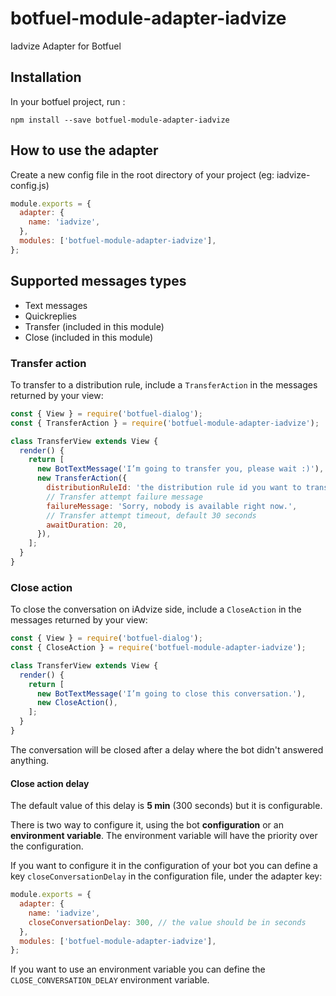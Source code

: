# botfuel-module-adapter-iadvize

Iadvize Adapter for Botfuel

## Installation

In your botfuel project, run :

```shell
npm install --save botfuel-module-adapter-iadvize
```

## How to use the adapter

Create a new config file in the root directory of your project (eg: iadvize-config.js)

```js
module.exports = {
  adapter: {
    name: 'iadvize',
  },
  modules: ['botfuel-module-adapter-iadvize'],
};
```

## Supported messages types

- Text messages
- Quickreplies
- Transfer (included in this module)
- Close (included in this module)

### Transfer action

To transfer to a distribution rule, include a `TransferAction` in the messages returned by your view:

```js
const { View } = require('botfuel-dialog');
const { TransferAction } = require('botfuel-module-adapter-iadvize');

class TransferView extends View {
  render() {
    return [
      new BotTextMessage('I’m going to transfer you, please wait :)'),
      new TransferAction({
        distributionRuleId: 'the distribution rule id you want to transfer to',
        // Transfer attempt failure message
        failureMessage: 'Sorry, nobody is available right now.',
        // Transfer attempt timeout, default 30 seconds
        awaitDuration: 20,
      }),
    ];
  }
}
```

### Close action

To close the conversation on iAdvize side, include a `CloseAction` in the messages returned by your view:

```js
const { View } = require('botfuel-dialog');
const { CloseAction } = require('botfuel-module-adapter-iadvize');

class TransferView extends View {
  render() {
    return [
      new BotTextMessage('I’m going to close this conversation.'),
      new CloseAction(),
    ];
  }
}
```

The conversation will be closed after a delay where the bot didn't answered anything.

#### Close action delay

The default value of this delay is **5 min** (300 seconds) but it is configurable.

There is two way to configure it, using the bot **configuration** or an **environment variable**.
The environment variable will have the priority over the configuration.

If you want to configure it in the configuration of your bot you can define a key `closeConversationDelay` in the configuration file, under the adapter key:

```js
module.exports = {
  adapter: {
    name: 'iadvize',
    closeConversationDelay: 300, // the value should be in seconds
  },
  modules: ['botfuel-module-adapter-iadvize'],
};
```

If you want to use an environment variable you can define the `CLOSE_CONVERSATION_DELAY` environment variable.
